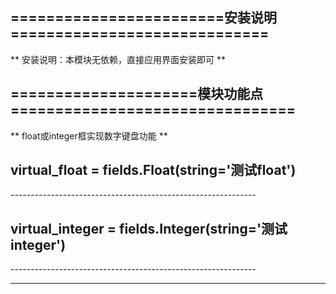                  
========================安装说明=============================
-------------------------------------------------------------
** 安装说明：本模块无依赖，直接应用界面安装即可 ** 

=====================模块功能点================================
-------------------------------------------------------------
**   float或integer框实现数字键盘功能    **


virtual_float =  fields.Float(string='测试float')
-------------------------------------------------------------
<field name="virtual_float" widget="float_number_keyboard"/>
-------------------------------------------------------------



virtual_integer =  fields.Integer(string='测试integer')
-------------------------------------------------------------
<field name="virtual_integer" widget="integer_number_keyboard"/>
-------------------------------------------------------------


            
             
   

-------------------------------------------------------------
